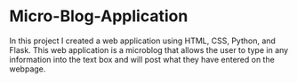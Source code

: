 # Micro-Blog-Application
In this project I created a web application using HTML, CSS, Python, and Flask. This web application is a microblog that allows the user to type in any information into the text box and will post what they have entered on the webpage. 

